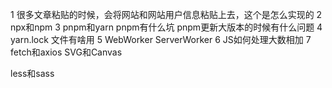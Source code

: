 1 很多文章粘贴的时候，会将网站和网站用户信息粘贴上去，这个是怎么实现的
2 npx和npm
3 pnpm和yarn   pnpm有什么坑  pnpm更新大版本的时候有什么问题
4 yarn.lock 文件有啥用
5 WebWorker ServerWorker
6 JS如何处理大数相加
7 fetch和axios
SVG和Canvas

less和sass